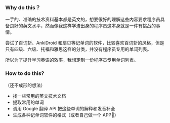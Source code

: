 ### Why do this？

一手的、准确的技术资料基本都是英文的，想要很好的理解这些内容要求程序员具备良好的英文水平，然而像我这样学渣出身的程序员这本身就是一件有挑战的事情。

尝试了百词斩、AnkiDroid 和扇贝等记单词的软件，比较喜欢百词斩的风格，但是只有四级、六级、托福和雅思这样的分类，并没有程序员专用的单词列表。

所以为了提升学习英语的效率，我想定制一份程序员专用单词列表。

### How to do this?

（还不成形的想法）
- 找一些常用的英文技术文档
- 提取常用的单词
- 调用 Google 翻译 API 把这些单词的解释和发音补全
- 生成各种记单词软件的格式（或者自己做一个 APP🤣）
